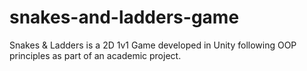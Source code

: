 # snakes-and-ladders-game
Snakes &amp; Ladders is a 2D 1v1 Game developed in Unity following OOP principles as part of an academic project.
